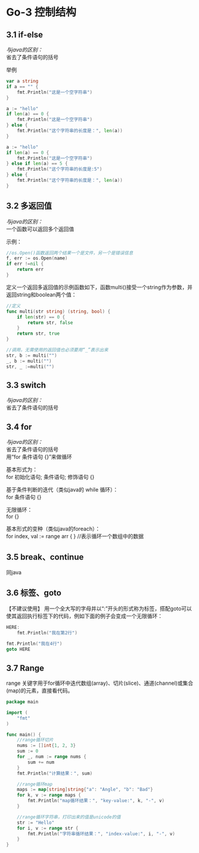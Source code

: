# Go-3 控制结构

## 3.1 if-else
*与java的区别：*  
省去了条件语句的括号

举例  
```go
var a string
if a == "" {
    fmt.Println("这是一个空字符串")
}
```

```go
a := "hello"
if len(a) == 0 {
    fmt.Println("这是一个空字符串")
} else {
    fmt.Println("这个字符串的长度是：", len(a))
}
```

```go
a := "hello"
if len(a) == 0 {
    fmt.Println("这是一个空字符串")
} else if len(a) == 5 {
    fmt.Println("这个字符串的长度是:5")
} else {
    fmt.Println("这个字符串的长度是：", len(a))
}
```

## 3.2 多返回值
*与java的区别：*   
一个函数可以返回多个返回值  

示例：  
```go
//os.Open()函数返回两个结果一个是文件，另一个是错误信息
f, err := os.Open(name)
if err !=nil {
    return err
}
```

定义一个返回多返回值的示例函数如下，函数multi()接受一个string作为参数，并返回string和boolean两个值：  
```go
//定义
func multi(str string) (string, bool) {
	if len(str) == 0 {
		return str, false
	}
	return str, true
}

//调用，无需使用的返回值也必须要用“_”表示出来
str, b := multi("")
_, b := multi("")
str, _ :=multi("")
```

## 3.3 switch
*与java的区别：*   
省去了条件语句的括号

## 3.4 for
*与java的区别：*   
省去了条件语句的括号  
用“for 条件语句 {}”来做循环

基本形式为：  
for 初始化语句; 条件语句; 修饰语句 {}

基于条件判断的迭代（类似java的 while 循环）：  
for 条件语句 {}   

无限循环：  
for {}    

基本形式的变种（类似java的foreach）：  
for index, val := range arr { } //表示循环一个数组中的数据

## 3.5 break、continue
同java

## 3.6 标签、goto
【不建议使用】
用一个全大写的字母并以“:”开头的形式称为标签，搭配goto可以使其返回执行标签下的代码，例如下面的例子会变成一个无限循环：  
  
```go
HERE:
	fmt.Println("我在第2行")
		
fmt.Println("我在4行")
goto HERE
```

## 3.7 Range
range 关键字用于for循环中迭代数组(array)、切片(slice)、通道(channel)或集合(map)的元素，直接看代码。

```go
package main

import (
	"fmt"
)

func main() {
	//range循环切片
	nums := []int{1, 2, 3}
	sum := 0
	for _, num := range nums {
		sum += num
	}
	fmt.Println("计算结果：", sum)

	//range循环map
	maps := map[string]string{"a": "Angle", "b": "Bad"}
	for k, v := range maps {
		fmt.Println("map循环结果：", "key-value:", k, "-", v)
	}

	//range循环字符串，打印出来的值是unicode的值
	str := "Hello"
	for i, v := range str {
		fmt.Println("字符串循环结果：", "index-value:", i, "-", v)
	}
}

```